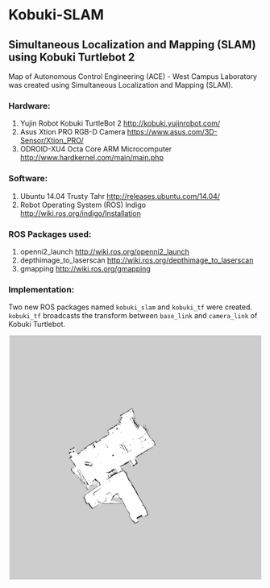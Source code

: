 # Kobuki-SLAM
## Simultaneous Localization and Mapping (SLAM) using Kobuki Turtlebot 2

Map of Autonomous Control Engineering (ACE) - West Campus Laboratory was created using Simultaneous Localization and Mapping (SLAM). 

### Hardware:
1. Yujin Robot Kobuki TurtleBot 2 http://kobuki.yujinrobot.com/
2. Asus Xtion PRO RGB-D Camera https://www.asus.com/3D-Sensor/Xtion_PRO/
3. ODROID-XU4 Octa Core ARM Microcomputer http://www.hardkernel.com/main/main.php

### Software:
1. Ubuntu 14.04 Trusty Tahr http://releases.ubuntu.com/14.04/
2. Robot Operating System (ROS) Indigo http://wiki.ros.org/indigo/Installation

### ROS Packages used:
1. openni2_launch http://wiki.ros.org/openni2_launch
2. depthimage_to_laserscan http://wiki.ros.org/depthimage_to_laserscan
3. gmapping http://wiki.ros.org/gmapping

### Implementation:

Two new ROS packages named `kobuki_slam` and `kobuki_tf` were created. `kobuki_tf` broadcasts the transform between `base_link` and `camera_link` of Kobuki Turtlebot.

<p align="center">
  <img src = "Images/afl_map.jpg" width="500" />
</p>
